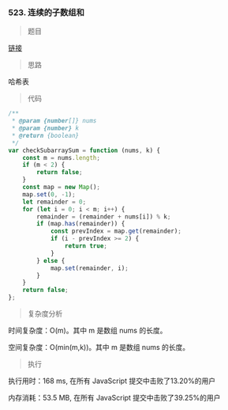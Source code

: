 ### 523. 连续的子数组和

> 题目

[链接](https://leetcode-cn.com/problems/continuous-subarray-sum/)

> 思路

哈希表

> 代码

```js
/**
 * @param {number[]} nums
 * @param {number} k
 * @return {boolean}
 */
var checkSubarraySum = function (nums, k) {
    const m = nums.length;
    if (m < 2) {
        return false;
    }
    const map = new Map();
    map.set(0, -1);
    let remainder = 0;
    for (let i = 0; i < m; i++) {
        remainder = (remainder + nums[i]) % k;
        if (map.has(remainder)) {
            const prevIndex = map.get(remainder);
            if (i - prevIndex >= 2) {
                return true;
            }
        } else {
            map.set(remainder, i);
        }
    }
    return false;
};
```

> 复杂度分析

时间复杂度：O(m)。其中 m 是数组 nums 的长度。

空间复杂度：O(min(m,k))。其中 m 是数组 nums 的长度。

> 执行

执行用时：168 ms, 在所有 JavaScript 提交中击败了13.20%的用户

内存消耗：53.5 MB, 在所有 JavaScript 提交中击败了39.25%的用户